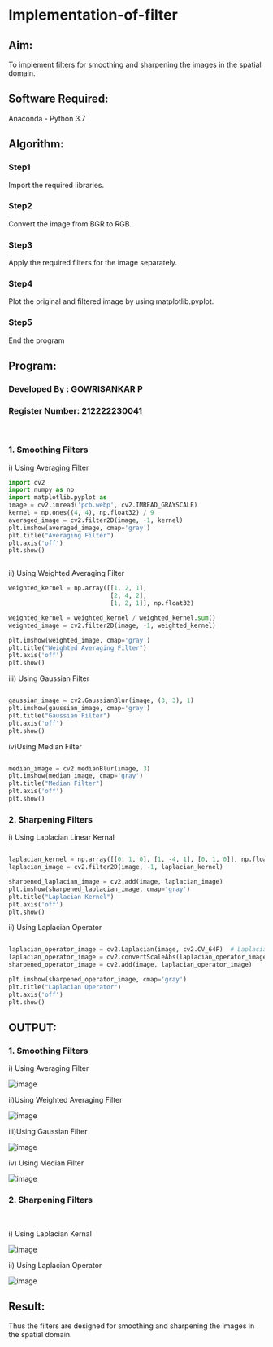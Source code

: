 # Implementation-of-filter
## Aim:
To implement filters for smoothing and sharpening the images in the spatial domain.

## Software Required:
Anaconda - Python 3.7

## Algorithm:
### Step1
Import the required libraries.

### Step2
Convert the image from BGR to RGB.

### Step3
Apply the required filters for the image separately.

### Step4
Plot the original and filtered image by using matplotlib.pyplot.

### Step5
End the program

## Program:
### Developed By   : GOWRISANKAR P
### Register Number: 212222230041
</br>

### 1. Smoothing Filters

i) Using Averaging Filter
```Python
import cv2
import numpy as np
import matplotlib.pyplot as 
image = cv2.imread('pcb.webp', cv2.IMREAD_GRAYSCALE)
kernel = np.ones((4, 4), np.float32) / 9
averaged_image = cv2.filter2D(image, -1, kernel)
plt.imshow(averaged_image, cmap='gray')
plt.title("Averaging Filter")
plt.axis('off')
plt.show()



```
ii) Using Weighted Averaging Filter
```Python
weighted_kernel = np.array([[1, 2, 1], 
                            [2, 4, 2], 
                            [1, 2, 1]], np.float32)

weighted_kernel = weighted_kernel / weighted_kernel.sum() 
weighted_image = cv2.filter2D(image, -1, weighted_kernel)  

plt.imshow(weighted_image, cmap='gray')
plt.title("Weighted Averaging Filter")
plt.axis('off')
plt.show()

```
iii) Using Gaussian Filter
```Python

gaussian_image = cv2.GaussianBlur(image, (3, 3), 1)
plt.imshow(gaussian_image, cmap='gray')
plt.title("Gaussian Filter")
plt.axis('off')
plt.show()


```
iv)Using Median Filter
```Python

median_image = cv2.medianBlur(image, 3)
plt.imshow(median_image, cmap='gray')
plt.title("Median Filter")
plt.axis('off')
plt.show()


```

### 2. Sharpening Filters
i) Using Laplacian Linear Kernal
```Python

laplacian_kernel = np.array([[0, 1, 0], [1, -4, 1], [0, 1, 0]], np.float32)
laplacian_image = cv2.filter2D(image, -1, laplacian_kernel)

sharpened_laplacian_image = cv2.add(image, laplacian_image)
plt.imshow(sharpened_laplacian_image, cmap='gray')
plt.title("Laplacian Kernel")
plt.axis('off')
plt.show()
```
ii) Using Laplacian Operator
```Python

laplacian_operator_image = cv2.Laplacian(image, cv2.CV_64F)  # Laplacian operator
laplacian_operator_image = cv2.convertScaleAbs(laplacian_operator_image)  # Convert to absolute values
sharpened_operator_image = cv2.add(image, laplacian_operator_image)

plt.imshow(sharpened_operator_image, cmap='gray')
plt.title("Laplacian Operator")
plt.axis('off')
plt.show()

```

## OUTPUT:
### 1. Smoothing Filters

i) Using Averaging Filter

![image](https://github.com/user-attachments/assets/7cf9ace7-3c1c-4d0e-adb6-0cacd03507f3)

ii)Using Weighted Averaging Filter

![image](https://github.com/user-attachments/assets/0b151d3e-caff-4cd4-8acb-c3f06da2fce3)

iii)Using Gaussian Filter

![image](https://github.com/user-attachments/assets/95713240-d10d-41e4-9b52-702dd374c30e)


iv) Using Median Filter

![image](https://github.com/user-attachments/assets/ae1e61e4-138a-4dfe-a4e7-e23fdf6fe789)


### 2. Sharpening Filters
</br>

i) Using Laplacian Kernal

![image](https://github.com/user-attachments/assets/35c322eb-8037-4f2c-91fc-7baff3c62831)


ii) Using Laplacian Operator

![image](https://github.com/user-attachments/assets/ad4da722-b438-423f-bf8e-835c986024cc)


## Result:
Thus the filters are designed for smoothing and sharpening the images in the spatial domain.
